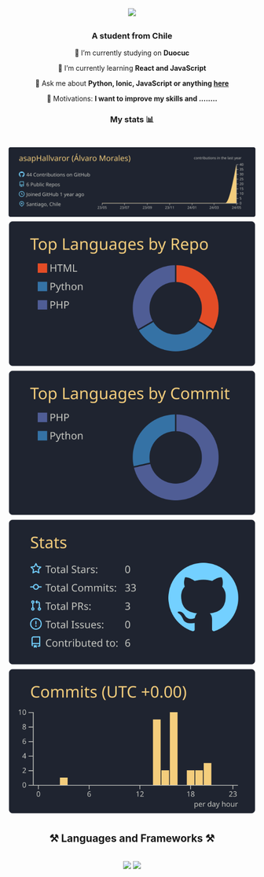 

<h1 align="center">
    <img src="https://github.com/asapHallvaror/asapHallvaror/assets/128053015/055fc334-05f9-4297-be46-d53d595bfcda"/>
</h1>



<h3 align="center">A student from Chile</h3>

<div align="center">
 
 🔭 I’m currently studying on **Duocuc**
 
 🧠 I’m currently learning **React and JavaScript**

💬 Ask me about **Python, Ionic, JavaScript or anything [here]()**

🎯 Motivations: **I want to improve my skills and ........**

</div>

<h3 align="center">My stats 📊</h3>

<h1 align="center">
    
[![](https://raw.githubusercontent.com/asapHallvaror/asapHallvaror/master/profile-summary-card-output/ayu_mirage/0-profile-details.svg)](https://github.com/vn7n24fzkq/github-profile-summary-cards)
[![](https://raw.githubusercontent.com/asapHallvaror/asapHallvaror/master/profile-summary-card-output/ayu_mirage/1-repos-per-language.svg)](https://github.com/vn7n24fzkq/github-profile-summary-cards) [![](https://raw.githubusercontent.com/asapHallvaror/asapHallvaror/master/profile-summary-card-output/ayu_mirage/2-most-commit-language.svg)](https://github.com/vn7n24fzkq/github-profile-summary-cards)
[![](https://raw.githubusercontent.com/asapHallvaror/asapHallvaror/master/profile-summary-card-output/ayu_mirage/3-stats.svg)](https://github.com/vn7n24fzkq/github-profile-summary-cards) [![](https://raw.githubusercontent.com/asapHallvaror/asapHallvaror/master/profile-summary-card-output/ayu_mirage/4-productive-time.svg)](https://github.com/vn7n24fzkq/github-profile-summary-cards)

</h1>





<h2 align="center">⚒️ Languages and Frameworks ⚒️</h2>
<br/>
<div align="center">
    <img src="https://skillicons.dev/icons?i=react,bootstrap,html,css,vscode,github,git" />
    <img src="https://skillicons.dev/icons?i=nodejs,python,javascript,typescript,firebase,java,mysql" /><br>
</div>

